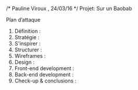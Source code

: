 /* Pauline Viroux , 24/03/16 */
Projet: Sur un Baobab

Plan d’attaque

1. Définition : 
2. Stratégie :
3. S'inspirer :
4. Structurer :
5. Wireframes :
6. Design :
7. Front-end development :
8. Back-end development :
9. Check-up & conclusions :